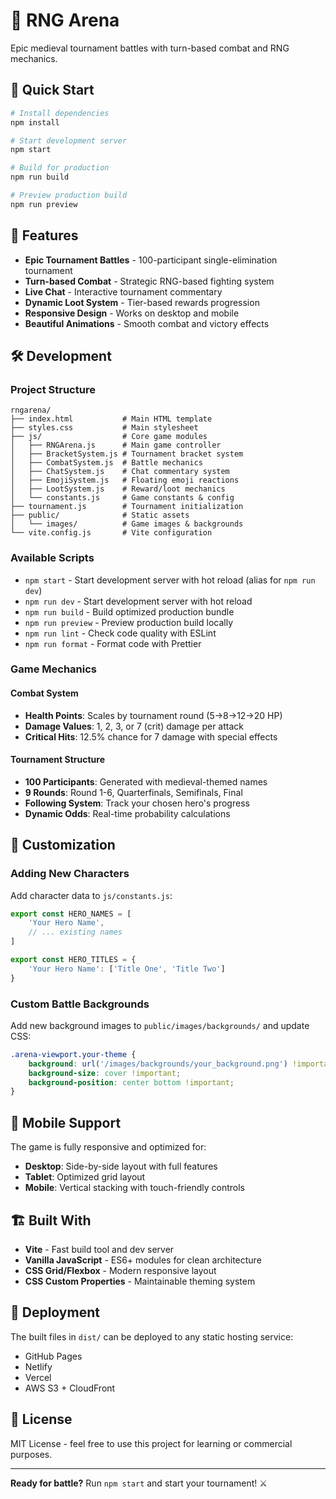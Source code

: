 # 🏰 RNG Arena

Epic medieval tournament battles with turn-based combat and RNG mechanics.

## 🚀 Quick Start

```bash
# Install dependencies
npm install

# Start development server
npm start

# Build for production
npm run build

# Preview production build
npm run preview
```

## 🎯 Features

- **Epic Tournament Battles** - 100-participant single-elimination tournament
- **Turn-based Combat** - Strategic RNG-based fighting system
- **Live Chat** - Interactive tournament commentary
- **Dynamic Loot System** - Tier-based rewards progression
- **Responsive Design** - Works on desktop and mobile
- **Beautiful Animations** - Smooth combat and victory effects

## 🛠️ Development

### Project Structure

```
rngarena/
├── index.html           # Main HTML template
├── styles.css           # Main stylesheet
├── js/                  # Core game modules
│   ├── RNGArena.js      # Main game controller
│   ├── BracketSystem.js # Tournament bracket system
│   ├── CombatSystem.js  # Battle mechanics
│   ├── ChatSystem.js    # Chat commentary system
│   ├── EmojiSystem.js   # Floating emoji reactions
│   ├── LootSystem.js    # Reward/loot mechanics
│   └── constants.js     # Game constants & config
├── tournament.js        # Tournament initialization
├── public/              # Static assets
│   └── images/          # Game images & backgrounds
└── vite.config.js       # Vite configuration
```

### Available Scripts

- `npm start` - Start development server with hot reload (alias for `npm run dev`)
- `npm run dev` - Start development server with hot reload
- `npm run build` - Build optimized production bundle
- `npm run preview` - Preview production build locally
- `npm run lint` - Check code quality with ESLint
- `npm run format` - Format code with Prettier

### Game Mechanics

#### Combat System
- **Health Points**: Scales by tournament round (5→8→12→20 HP)
- **Damage Values**: 1, 2, 3, or 7 (crit) damage per attack
- **Critical Hits**: 12.5% chance for 7 damage with special effects

#### Tournament Structure
- **100 Participants**: Generated with medieval-themed names
- **9 Rounds**: Round 1-6, Quarterfinals, Semifinals, Final
- **Following System**: Track your chosen hero's progress
- **Dynamic Odds**: Real-time probability calculations

## 🎨 Customization

### Adding New Characters
Add character data to `js/constants.js`:

```javascript
export const HERO_NAMES = [
    'Your Hero Name',
    // ... existing names
]

export const HERO_TITLES = {
    'Your Hero Name': ['Title One', 'Title Two']
}
```

### Custom Battle Backgrounds
Add new background images to `public/images/backgrounds/` and update CSS:

```css
.arena-viewport.your-theme {
    background: url('/images/backgrounds/your_background.png') !important;
    background-size: cover !important;
    background-position: center bottom !important;
}
```

## 📱 Mobile Support

The game is fully responsive and optimized for:
- **Desktop**: Side-by-side layout with full features
- **Tablet**: Optimized grid layout
- **Mobile**: Vertical stacking with touch-friendly controls

## 🏗️ Built With

- **Vite** - Fast build tool and dev server
- **Vanilla JavaScript** - ES6+ modules for clean architecture
- **CSS Grid/Flexbox** - Modern responsive layout
- **CSS Custom Properties** - Maintainable theming system

## 🚀 Deployment

The built files in `dist/` can be deployed to any static hosting service:

- GitHub Pages
- Netlify
- Vercel
- AWS S3 + CloudFront

## 📄 License

MIT License - feel free to use this project for learning or commercial purposes.

---

**Ready for battle?** Run `npm start` and start your tournament! ⚔️